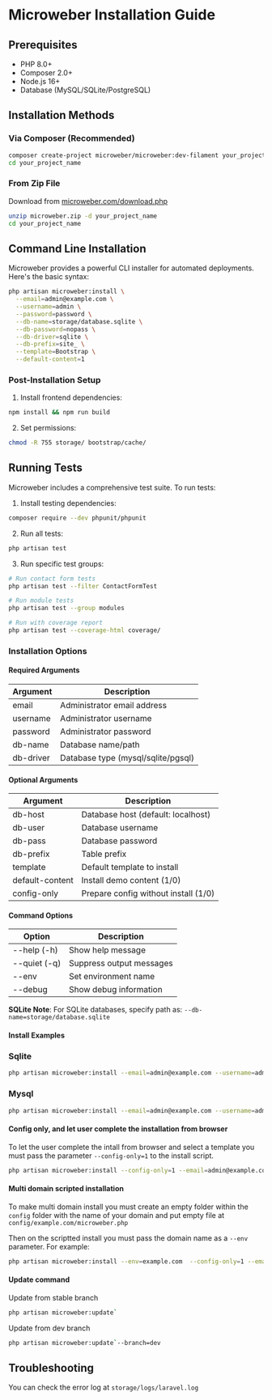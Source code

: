 # Microweber Installation Guide

## Prerequisites
- PHP 8.0+
- Composer 2.0+
- Node.js 16+
- Database (MySQL/SQLite/PostgreSQL)

## Installation Methods

### Via Composer (Recommended)
```bash
composer create-project microweber/microweber:dev-filament your_project_name
cd your_project_name
```

### From Zip File
Download from [microweber.com/download.php](https://microweber.com/download.php)
```bash
unzip microweber.zip -d your_project_name
cd your_project_name
```

## Command Line Installation

Microweber provides a powerful CLI installer for automated deployments. Here's the basic syntax:

```bash
php artisan microweber:install \
  --email=admin@example.com \
  --username=admin \
  --password=password \
  --db-name=storage/database.sqlite \
  --db-password=nopass \
  --db-driver=sqlite \
  --db-prefix=site_ \
  --template=Bootstrap \
  --default-content=1
```

### Post-Installation Setup
1. Install frontend dependencies:
```bash
npm install && npm run build
```

2. Set permissions:
```bash
chmod -R 755 storage/ bootstrap/cache/
```

## Running Tests
Microweber includes a comprehensive test suite. To run tests:

1. Install testing dependencies:
```bash
composer require --dev phpunit/phpunit
```

2. Run all tests:
```bash
php artisan test
```

3. Run specific test groups:
```bash
# Run contact form tests
php artisan test --filter ContactFormTest

# Run module tests
php artisan test --group modules

# Run with coverage report
php artisan test --coverage-html coverage/
```





### Installation Options

#### Required Arguments
| Argument    | Description                          |
|-------------|--------------------------------------|
| email       | Administrator email address         |
| username    | Administrator username               |
| password    | Administrator password               |
| db-name     | Database name/path                   |
| db-driver   | Database type (mysql/sqlite/pgsql)   |


#### Optional Arguments
| Argument         | Description                          |
|------------------|--------------------------------------|
| db-host          | Database host (default: localhost)   |
| db-user          | Database username                    |
| db-pass          | Database password                    |
| db-prefix        | Table prefix                         |
| template         | Default template to install          |
| default-content  | Install demo content (1/0)           |
| config-only      | Prepare config without install (1/0) |


#### Command Options
| Option          | Description                          |
|-----------------|--------------------------------------|
| --help (-h)     | Show help message                    |
| --quiet (-q)    | Suppress output messages             |
| --env           | Set environment name                 |
| --debug         | Show debug information               |

**SQLite Note**: For SQLite databases, specify path as:
`--db-name=storage/database.sqlite`



#### Install Examples 

### Sqlite
 
``` bash
php artisan microweber:install --email=admin@example.com --username=admin --password=mypassword --db-name=storage/database.sqlite --db-password=nopass --db-driver=sqlite --db-prefix=site_ --template=Bootstrap --default-content=1
```

### Mysql

``` bash
php artisan microweber:install --email=admin@example.com --username=admin --password=mypassword --db-host=127.0.0.1 --db-name=microweber --db-username=dbuser --db-password=dbpass --db-driver=mysql --db-prefix=site_ --template=Bootstrap --default-content=1
```




#### Config only, and let user complete the installation from browser

To let the user complete the intall from browser and select a template you must pass the parameter `--config-only=1` to the install script. 

``` bash
php artisan microweber:install --config-only=1 --email=admin@example.com --username=admin --password=mypassword --db-name=storage/database.sqlite --db-password=nopass --db-driver=sqlite --db-prefix=site_ --template=Bootstrap --default-content=1
```

#### Multi domain scripted installation

To make multi domain install you must create an empty folder within the `config` folder with the name of your domain and put empty file at `config/example.com/microweber.php`

Then on the scriptted install you must pass the domain name as a `--env` parameter. For example: 


``` bash
php artisan microweber:install --env=example.com  --config-only=1 --email=admin@example.com --username=admin --password=mypassword --db-name=storage/database.sqlite --db-password=nopass --db-driver=sqlite --db-prefix=site_ --template=Bootstrap --default-content=1
```

#### Update command

Update from stable branch
``` bash
php artisan microweber:update`
```

Update from dev branch

``` bash
php artisan microweber:update`--branch=dev
```

## Troubleshooting

You can check the error log at `storage/logs/laravel.log` 

